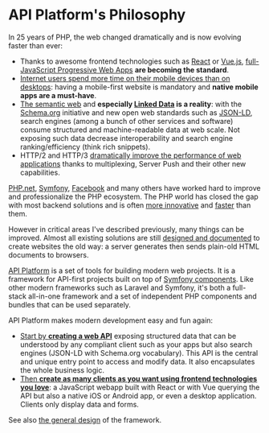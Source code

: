 # API Platform's Philosophy

In 25 years of PHP, the web changed dramatically and is now evolving faster than ever:

* Thanks to awesome frontend technologies such as [React](https://reactjs.org/) or [Vue.js](https://vuejs.org/),
  [full-JavaScript Progressive Web Apps](https://en.wikipedia.org/wiki/Progressive_web_application) **are becoming the standard**.
* [Internet users spend more time on their mobile devices than on desktops](https://www.broadbandsearch.net/blog/mobile-desktop-internet-usage-statistics): having a mobile-first website is mandatory and **native mobile apps are a must-have**.
* [The semantic web](https://en.wikipedia.org/wiki/Semantic_Web) and **especially [Linked Data](https://en.wikipedia.org/wiki/Linked_data)
  is a reality**: with the [Schema.org](https://schema.org/) initiative and new open web standards such as [JSON-LD](http://json-ld.org/),
  search engines (among a bunch of other services and software) consume structured and machine-readable data at web scale.
  Not exposing such data decrease interoperability and search engine ranking/efficiency (think rich snippets).
* HTTP/2 and HTTP/3 [dramatically improve the performance of web applications](https://vulcain.rocks) thanks to multiplexing, Server Push and their other new capabilities.

[PHP.net](https://www.php.net), [Symfony](https://symfony.com), [Facebook](http://hhvm.com/) and many others have worked hard
to improve and professionalize the PHP ecosystem. The PHP world has closed the gap with most backend solutions and is often
[more innovative](https://wiki.php.net/rfc) and [faster](https://benchmarksgame-team.pages.debian.net/benchmarksgame/fastest/php-python3.html) than them.

However in critical areas I've described previously, many things can be improved. Almost all existing solutions are still [designed
and documented](https://symfony.com/doc/current/book/page_creation.html) to create websites the old way: a server generates
then sends plain-old HTML documents to browsers.

[API Platform](https://api-platform.com) is a set of tools for building modern web projects. It is a framework
for API-first projects built on top of [Symfony components](https://symfony.com/projects/apiplatform).
Like other modern frameworks such as Laravel and Symfony, it's both a full-stack all-in-one framework and a set of independent PHP components and bundles that can be used separately.

API Platform makes modern development easy and fun again:

* [Start by **creating a web API**](../distribution/index.md) exposing structured data that can
  be understood by any compliant client such as your apps but also search engines (JSON-LD with Schema.org vocabulary).
  This API is the central and unique entry point to access and modify data. It also encapsulates the whole business logic.
* [Then **create as many clients as you want using frontend technologies you love**](../create-client/index.md): a JavaScript
  webapp built with React or with Vue querying the API but also a native iOS or Android app, or even a desktop application. Clients
  only display data and forms.

See also [the general design](../core/design.md) of the framework.
